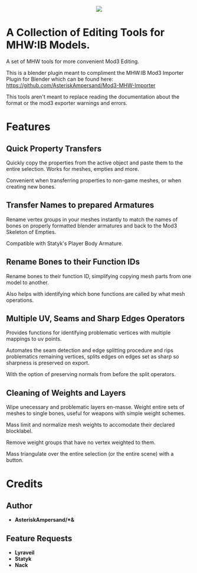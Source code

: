 <p align="center">
  <img src="https://cdn.discordapp.com/attachments/679477019389591565/692639694206271518/ModTools.fw.png">
</p>

# A Collection of Editing Tools for MHW:IB Models.
A set of MHW tools for more convenient Mod3 Editing.

This is a blender plugin meant to compliment the MHW:IB Mod3 Importer Plugin for Blender which can be found here: https://github.com/AsteriskAmpersand/Mod3-MHW-Importer

This tools aren't meant to replace reading the documentation about the format or the mod3 exporter warnings and errors.

# Features
## Quick Property Transfers
Quickly copy the properties from the active object and paste them to the entire selection. Works for meshes, empties and more. 
 
Convenient when transferring properties to non-game meshes, or when creating new bones.

## Transfer Names to prepared Armatures
Rename vertex groups in your meshes instantly to match the names of bones on properly formatted blender armatures and back to the Mod3 Skeleton of Empties.

Compatible with Statyk's Player Body Armature.

## Rename Bones to their Function IDs
Rename bones to their function ID, simplifying copying mesh parts from one model to another. 

Also helps with identifying which bone functions are called by what mesh operations.

## Multiple UV, Seams and Sharp Edges Operators
Provides functions for identifying problematic vertices with multiple mappings to uv points. 

Automates the seam detection and edge splitting procedure and rips problematics remaining vertices, splits edges on edges set as sharp so sharpness is preserved on export.

With the option of preserving normals from before the split operators.

## Cleaning of Weights and Layers
Wipe unecessary and problematic layers en-masse. Weight entire sets of meshes to single bones, useful for weapons with simple weight schemes.

Mass limit and normalize mesh weights to accomodate their declared blocklabel.

Remove weight groups that have no vertex weighted to them.

Mass triangulate over the entire selection (or the entire scene) with a button.

# Credits
## Author
* **AsteriskAmpersand/\*&**

## Feature Requests
* **Lyraveil**
* **Statyk**
* **Nack**
